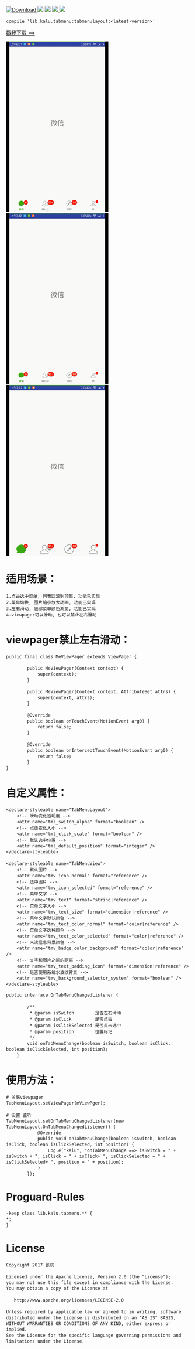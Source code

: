 [ ![Download](https://api.bintray.com/packages/zhanghang/maven/tabmenulayout/images/download.svg) ](https://bintray.com/zhanghang/maven/tabmenulayout/_latestVersion) ![](https://img.shields.io/badge/Build-Passing-green.svg) ![](https://img.shields.io/badge/API%20-14+-green.svg) [ ![](https://img.shields.io/badge/%E4%BD%9C%E8%80%85-%E5%BC%A0%E8%88%AA-red.svg) ](http://www.jianshu.com/u/22a5d2ee8385) ![](https://img.shields.io/badge/%E9%82%AE%E7%AE%B1-153437803@qq.com-red.svg)
```
compile 'lib.kalu.tabmenu:tabmenulayout:<latest-version>'
```

 [戳我下载 ==>](https://pan.baidu.com/s/1hueqEeK)

![image](https://github.com/153437803/TabMenuLayout/blob/master/Screenrecorder-2018-01-04.gif )
![image](https://github.com/153437803/TabMenuLayout/blob/master/Screenrecorder-2018-02-19.gif )
![image](https://github.com/153437803/TabMenuLayout/blob/master/Screenrecorder-2018-02-20.gif )

# 适用场景：
```
1.点击选中菜单, 列表回滚到顶部, 功能已实现
2.菜单切换, 图片缩小放大动画, 功能已实现
3.左右滑动, 底部菜单颜色渐变, 功能已实现
4.viewpager可以滑动, 也可以禁止左右滑动
```

# viewpager禁止左右滑动：
```
public final class MeViewPager extends ViewPager {

        public MeViewPager(Context context) {
            super(context);
        }

        public MeViewPager(Context context, AttributeSet attrs) {
            super(context, attrs);
        }

        @Override
        public boolean onTouchEvent(MotionEvent arg0) {
            return false;
        }

        @Override
        public boolean onInterceptTouchEvent(MotionEvent arg0) {
            return false;
        }
}
```

# 自定义属性：
``` 
<declare-styleable name="TabMenuLayout">
    <!-- 滑动变化透明度 -->
    <attr name="tml_switch_alpha" format="boolean" />
    <!-- 点击变化大小 -->
    <attr name="tml_click_scale" format="boolean" />
    <!-- 默认选中位置 -->
    <attr name="tml_default_position" format="integer" />
</declare-styleable>

<declare-styleable name="TabMenuView">
    <!-- 默认图片 -->
    <attr name="tmv_icon_normal" format="reference" />
    <!-- 选中图片 -->
    <attr name="tmv_icon_selected" format="reference" />
    <!-- 菜单文字 -->
    <attr name="tmv_text" format="string|reference" />
    <!-- 菜单文字大小 -->
    <attr name="tmv_text_size" format="dimension|reference" />
    <!-- 菜单文字默认颜色 -->
    <attr name="tmv_text_color_normal" format="color|reference" />
    <!-- 菜单文字选种颜色 -->
    <attr name="tmv_text_color_selected" format="color|reference" />
    <!-- 未读信息背景颜色 -->
    <attr name="tmv_badge_color_background" format="color|reference" />
    <!-- 文字和图片之间的距离 -->
    <attr name="tmv_text_padding_icon" format="dimension|reference" />
    <!-- 是否使用系统水波纹背景 -->
    <attr name="tmv_background_selector_system" format="boolean" />
</declare-styleable>
```
```
public interface OnTabMenuChangedListener {

        /**
         * @param isSwitch        是否左右滑动
         * @param isClick         是否点击
         * @param isClickSelected 是否点击选中
         * @param position        位置标记
         */
        void onTabMenuChange(boolean isSwitch, boolean isClick, boolean isClickSelected, int position);
    }
```
# 使用方法：
```
# 关联viewpager
TabMenuLayout.setViewPager(mViewPger);

# 设置 监听
TabMenuLayout.setOnTabMenuChangedListener(new TabMenuLayout.OnTabMenuChangedListener() {
            @Override
            public void onTabMenuChange(boolean isSwitch, boolean isClick, boolean isClickSelected, int position) {
                Log.e("kalu", "onTabMenuChange ==> isSwitch = " + isSwitch + ", isClick = " + isClick+ ", isClickSelected = " +            isClickSelected+ ", position = " + position);
            }
        });
```

# Proguard-Rules
```
-keep class lib.kalu.tabmenu.** {
*;
}
```

#

# License
```
Copyright 2017 张航

Licensed under the Apache License, Version 2.0 (the "License");
you may not use this file except in compliance with the License.
You may obtain a copy of the License at

   http://www.apache.org/licenses/LICENSE-2.0

Unless required by applicable law or agreed to in writing, software
distributed under the License is distributed on an "AS IS" BASIS,
WITHOUT WARRANTIES OR CONDITIONS OF ANY KIND, either express or implied.
See the License for the specific language governing permissions and
limitations under the License.
